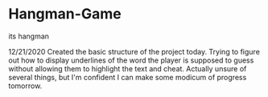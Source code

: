 # Hangman-Game
 its hangman

 12/21/2020
 Created the basic structure of the project today. Trying to figure out how to display underlines of the word the player is supposed to guess without allowing them to highlight the text and cheat. Actually unsure of several things, but I'm confident I can make some modicum of progress tomorrow.
